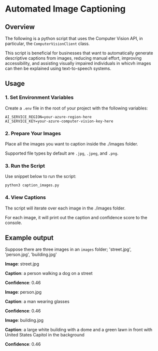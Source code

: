 # Automated Image Captioning

## Overview

The following is a python script that uses the Computer Vision API, in particular, the `ComputerVisionClient` class.

This script is beneficial for businesses that want to automatically generate descriptive captions from images, reducing manual effort, improving accessibility, and assisting visually impaired individuals in whicvh images can then be explained using text-to-speech systems.

## Usage

### 1. Set Environment Variables

Create a `.env` file in the root of your project with the following variables:
```
AI_SERVICE_REGION=your-azure-region-here
AI_SERVICE_KEY=your-azure-computer-vision-key-here
```

### 2. Prepare Your Images

Place all the images you want to caption inside the ./images folder.

Supported file types by default are `.jpg`, `.jpeg`, and `.png`.

### 3. Run the Script

Use snippet below to run the script:

`python3 caption_images.py`

### 4. View Captions

The script will iterate over each image in the ./images folder.

For each image, it will print out the caption and confidence score to the console.

## Example output

Suppose there are three images in an `images` folder; 'street.jpg', 'person.jpg', 'building.jpg'

**Image**: street.jpg

**Caption**: a person walking a dog on a street

**Confidence**: 0.46


**Image**: person.jpg

**Caption**: a man wearing glasses

**Confidence**: 0.46


**Image**: building.jpg

**Caption**: a large white building with a dome and a green lawn in front with United States Capitol in the background

**Confidence**: 0.46
